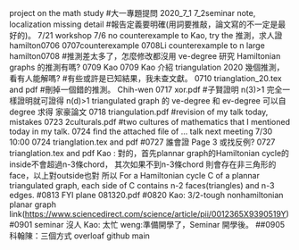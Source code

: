 project on the math study
#大一專題提問 2020_7_1
7_2seminar note,   localization missing detail
#報告定義要明確(用詞要推敲，論文寫的不一定是最好的)。
7/21 workshop
7/6 no counterexample to Kao, try the 推測，求人證 
hamilton0706
0707counterexample  0708Li counterexample to n large hamilton0708
#推測差太多了，怎麼修改都沒用  ve-degree 研究 Hamiltonian graphs 的推測有嗎?
0709 Kao 0709 Kao 介紹 triangulation 2020
幾個推測，看有人能解嗎?
#有些或許是已知結果，我未查文獻。
0710 trianglation_20.tex and pdf
#刪掉一個錯的推測。  Chih-wen
0717 xor.pdf
#子賢證明 n(3)>1 完全一樣證明就可證得 n(d)>1
    triangulated graph 的 ve-degree 和 ev-degree 可以自 degree 求得
    家豪論文
0718 triangulation.pdf
#revision of my talk today, mistakes
0723 2culturals.pdf
#two cultures of mathematics that  I mentioned today in my talk.
0724 find the attached file of ... talk
next meeting 7/30 10:00
0724 trianglation.tex and pdf
#0727 誰會證 Page 3 或找反例?
0727 trianglation.tex and pdf
Kao : 對的，首先plannar graph的Hamiltonian cycle的inside不會超過n-3條chord，
其次如果不到n-3條chord 則會存在非三角形的face，以上對outside也對
所以 For a Hamiltonian cycle  C of a  plannar triangulated graph, each side of C contains n-2 faces(triangles) and n-3 edges.
#0813 FYI
plane 081320.pdf
#0820 Kao: 3/2-tough nonhamiltonian planar graph
link(https://www.sciencedirect.com/science/article/pii/0012365X9390519Y)
#0901 seminar 沒人 Kao: 太忙    weng:準備開學了，Seminar 開學後。
##0905 科翰陳：三個方式 overloaf github main


 
